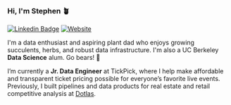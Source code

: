### Hi, I'm Stephen 🪴
[![Linkedin Badge](https://img.shields.io/badge/Stephen_Hwang-0077b5?style=flat-square&logo=Linkedin&logoColor=white&labelColor=0077b5&link=https://www.linkedin.com/in/stephenjh/)](https://www.linkedin.com/in/stephenjh/)
[![Website](https://img.shields.io/badge/Website-stephenhwang.com-red)](https://stephenhwang.com)

I'm a data enthusiast and aspiring plant dad who enjoys growing succulents, herbs, and robust data infrastructure. I'm also a UC Berkeley **Data Science** alum. Go bears! 🐻

I’m currently a **Jr. Data Engineer** at TickPick, where I help make affordable and transparent ticket pricing possible for everyone’s favorite live events. Previously, I built pipelines and data products for real estate and retail competitive analysis at [Dotlas](https://www.linkedin.com/company/dotlas/).
